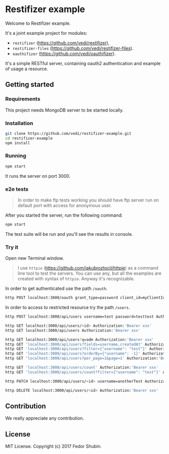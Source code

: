 # Restifizer example

Welcome to Restifizer example.

It's a joint example project for modules:
 * `restifizer` (https://github.com/vedi/restifizer),
 * `restifizer-files` (https://github.com/vedi/restifizer-files).
 * `oauthifizer` (https://github.com/vedi/oauthifizer).

It's a simple RESTful server, containing oauth2 authentication and example of usage a resource.

## Getting started

### Requirements

This project needs MongoDB server to be started locally.

### Installation

```bash
git clone https://github.com/vedi/restifizer-example.git
cd restifizer-example
npm install
```

### Running

```bash
npm start
```

It runs the server on port 3000.

### e2e tests

> In order to make ftp tests working you should have ftp server run on default port with access for anonymous user.

After you started the server, run the following command:
```bash
npm start
```
The test suite will be run and you'll see the results in console.

### Try it

Open new Terminal window.

> I use `httpie` (https://github.com/jakubroztocil/httpie) as a command line tool to test the servers. You can use any, but all the examples are created with syntax of `httpie`. Anyway it's recognizable.

In order to get authenticated use the path `/oauth`.

```bash
http POST localhost:3000/oauth grant_type=password client_id=myClientId client_secret=myClientSecret username=admin password=adminadmin
```

In order to access to restricted resource try the path `/users`.

```bash
http POST localhost:3000/api/users username=test password=testtest Authorization:'Bearer xxx'

http GET localhost:3000/api/users/<id> Authorization:'Bearer xxx'
http GET localhost:3000/api/users Authorization:'Bearer xxx'

http GET localhost:3000/api/users?q=adm Authorization:'Bearer xxx'
http GET 'localhost:3000/api/users?fields=username,createdAt' Authorization:'Bearer xxx'
http GET 'localhost:3000/api/users?filter={"username": "test"}' Authorization:'Bearer xxx'
http GET 'localhost:3000/api/users?orderBy={"username": -1}' Authorization:'Bearer xxx'
http GET 'localhost:3000/api/users?per_page=1&page=1' Authorization:'Bearer xxx'

http GET 'localhost:3000/api/users/count' Authorization:'Bearer xxx'
http GET 'localhost:3000/api/users/count?filter={"username": "test"}' Authorization:'Bearer xxx'

http PATCH localhost:3000/api/users/<id> username=anotherTest Authorization:'Bearer xxx'

http DELETE localhost:3000/api/users/<id> Authorization:'Bearer xxx'

```

## Contribution

We really appreciate any contribution.    

## License

MIT License. Copyright (c) 2017 Fedor Shubin.
